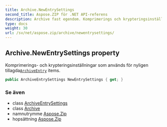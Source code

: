 ```yaml
---
title: Archive.NewEntrySettings
second_title: Aspose.ZIP för .NET API-referens
description: Archive fast egendom. Komprimerings och krypteringsinställningar som används för nyligen tillagdaArchiveEntry items.
type: docs
weight: 30
url: /sv/net/aspose.zip/archive/newentrysettings/
---
```

## Archive.NewEntrySettings property

Komprimerings- och krypteringsinställningar som används för nyligen tillagda[`ArchiveEntry`](../../archiveentry/) items.

```csharp
public ArchiveEntrySettings NewEntrySettings { get; }
```

### Se även

* class [ArchiveEntrySettings](../../../aspose.zip.saving/archiveentrysettings/)
* class [Archive](../)
* namnutrymme [Aspose.Zip](../../archive/)
* hopsättning [Aspose.Zip](../../../)


